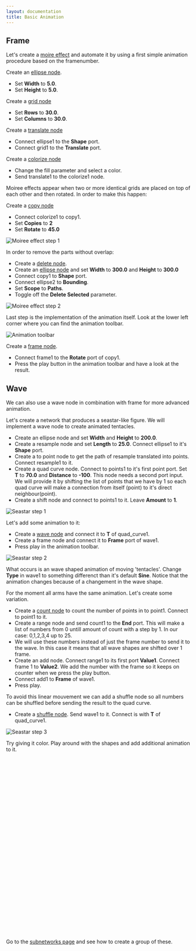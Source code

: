 ```yaml
---
layout: documentation
title: Basic Animation
---
```


Frame
-------

Let's create a [moire effect](http://en.wikipedia.org/wiki/Moire_pattern) and automate it by using a first simple animation procedure based on the framenumber.

Create an [ellipse node](/node/reference/corevector/ellipse.html).

* Set **Width** to **5.0**.
* Set **Height** to **5.0**.

Create a [grid node](/node/reference/corevector/grid.html)

* Set **Rows** to **30.0**.
* Set **Columns** to **30.0**.

Create a [translate node](/node/reference/corevector/translate.html)

* Connect ellipse1 to the **Shape** port.
* Connect grid1 to the **Translate** port.

Create a [colorize node](/node/reference/corevector/colorize.html)

* Change the fill parameter and select a color.
* Send translate1 to the colorize1 node.

Moiree effects appear when two or more identical grids are placed on top of each other and then rotated. In order to make this happen:

Create a [copy node](/node/reference/corevector/copy.html)

* Connect colorize1 to copy1.
* Set **Copies** to **2**
* Set **Rotate** to **45.0**

![Moiree effect step 1](animation-moiree-stepa.png)

In order to remove the parts without overlap:

* Create a [delete node](/node/reference/corevector/delete.html).
* Create an [ellipse node](/node/reference/corevector/ellipse.html) and set **Width** to **300.0** and **Height** to **300.0**
* Connect copy1 to **Shape** port.
* Connect ellipse2 to **Bounding**.
* Set **Scope** to **Paths**.
* Toggle off the **Delete Selected** parameter.

![Moiree effect step 2](animation-moiree-stepb.png)

Last step is the implementation of the animation itself. Look at the lower left corner where you can find the animation toolbar.

![Animation toolbar](animation-toolbar.png)

Create a [frame node](/node/reference/core/frame.html).

* Connect frame1 to the **Rotate** port of copy1.
* Press the play button in the animation toolbar and have a look at the result.

Wave
----

We can also use a wave node in combination with frame for more advanced animation.

Let's create a network that produces a seastar-like figure. We will implement a wave node to create animated tentacles.

* Create an ellipse node and set **Width** and **Height** to **200.0**.
* Create a resample node and set **Length** to **25.0**. Connect ellipse1 to it's **Shape** port.
* Create a to point node to get the path of resample translated into points. Connect resample1 to it.
* Create a quad curve node. Connect to points1 to it's first point port. Set **T** to **70.0** and **Distance** to **-100**. This node needs a second port input. We will provide it by shifting the list of points that we have by 1 so each quad curve will make a connection from itself (point) to it's direct neighbour(point).
* Create a shift node and connect to points1 to it. Leave **Amount** to **1**.

![Seastar step 1](animation-seastara.png)

Let's add some animation to it:

* Create a [wave node](/node/reference/math/wave.html) and connect it to **T** of quad_curve1.
* Create a frame node and connect it to **Frame** port of wave1.
* Press play in the animation toolbar.

![Seastar step 2](animation-seastarb.png)

What occurs is an wave shaped animation of moving 'tentacles'. Change **Type** in wave1 to something differenct than it's default **Sine**. Notice that the animation changes because of a changement in the wave shape.

For the moment all arms have the same animation. Let's create some variation.

* Create a [count node](/node/reference/math/count.html) to count the number of points in to point1. Connect to point1 to it.
* Create a range node and send count1 to the **End** port. This will make a list of numbers from 0 untill amount of count with a step by 1. In our case: 0,1,2,3,4 up to 25.
* We will use these numbers instead of just the frame number to send it to the wave. In this case it means that all wave shapes are shifted over 1 frame.
* Create an add node. Connect range1 to its first port **Value1**. Connect frame 1 to **Value2**. We add the number with the frame so it keeps on counter when we press the play button.
* Connect add1 to **Frame** of wave1.
* Press play.

To avoid this linear mouvement we can add a shuffle node so all numbers can be shuffled before sending the result to the quad curve.

* Create a [shuffle node](/node/reference/list/shuffle.html). Send wave1 to it. Connect is with **T** of quad_curve1.


![Seastar step 3](animation-seastarc.png)

Try giving it color. Play around with the shapes and add additional animation to it.

<object classid="clsid:02BF25D5-8C17-4B23-BC80-D3488ABDDC6B" width="580"
        height="480" codebase="http://www.apple.com/qtactivex/qtplugin.cab">
        <param name="src" value="one_seastar.m4v" />
        <param name="autoplay" value="true" />
        <param name="controller" value="true" />
        <param name="loop" value="true" />
        <embed src="one_seastar.m4v" width="580" height="480" autoplay="true" 
        controller="true" loop="true" pluginspage="http://www.apple.com/quicktime/download/">
        </embed>
</object>


Go to the [subnetworks page](../concepts/subnetworks.html) and see how to create a group of these.

<object classid="clsid:02BF25D5-8C17-4B23-BC80-D3488ABDDC6B" width="580"
        height="480" codebase="http://www.apple.com/qtactivex/qtplugin.cab">
        <param name="src" value="seastars.m4v" />
        <param name="autoplay" value="true" />
        <param name="controller" value="true" />
        <param name="loop" value="true" />
        <embed src="seastars.m4v" width="580" height="480" autoplay="true" 
        controller="true" loop="true" pluginspage="http://www.apple.com/quicktime/download/">
        </embed>
</object>


